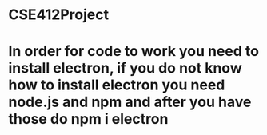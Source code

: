# CSE412Project
# In order for code to work you need to install electron, if you do not know how to install electron you need node.js and npm and after you have those do npm i electron
